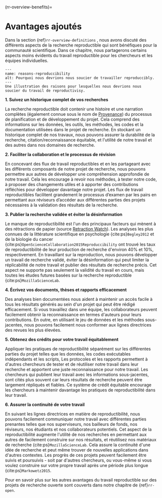 (rr-overview-benefits)=
# Avantages ajoutés

Dans la section {ref}`rr-overview-definitions` , nous avons discuté des différents aspects de la recherche reproductible qui sont bénéfiques pour la communauté scientifique. Dans ce chapitre, nous partagerons certains aspects moins évidents du travail reproductible pour les chercheurs et les équipes individuelles.


```{figure} ../../figures/reasons-reproducibility.*
---
name: reasons-reproduccibility
alt: Pourquoi nous devrions nous soucier de travailler reproduccibly.
---
Une illustration des raisons pour lesquelles nous devrions nous soucier du travail de reproductivisy.
```

**1. Suivez un historique complet de vos recherches**

La recherche reproductible doit contenir une histoire et une narration complètes (également connue sous le nom de [Provenance](https://en.wikipedia.org/wiki/Provenance)) du processus de planification et de développement du projet. Cela comprend des informations sur les données, les outils, les méthodes, les codes et la documentation utilisées dans le projet de recherche. En stockant un historique complet de nos travaux, nous pouvons assurer la durabilité de la recherche, citation/reconnaissance équitable, et l'utilité de notre travail et des autres dans nos domaines de recherche.

**2. Faciliter la collaboration et le processus de révision**

En concevant des flux de travail reproductibles et en les partageant avec les différents composants de notre projet de recherche, nous pouvons permettre aux autres de développer une compréhension approfondie de notre travail. Cela les encourage à revoir nos méthodes, à tester notre code, à proposer des changements utiles et à apporter des contributions réfléchies pour développer davantage notre projet. Les flux de travail reproductibles facilitent grandement le processus d’examen par les pairs en permettant aux réviseurs d’accéder aux différentes parties des projets nécessaires à la validation des résultats de la recherche.

**3. Publier la recherche validée et éviter la désinformation**

Le manque de reproductibilité est l'un des principaux facteurs qui mènent à des rétractions de papier (source [Retraction Watch](https://retractionwatch.com/)). Les analyses les plus connues de la littérature scientifique en psychologie {cite:ps}`Begley2012` et de la biologie du cancer {cite:ps}`OpenScienceCollaboration2015Reproduccibility` ont trouvé les taux de reproductibilité de leur production de recherche d'environ 40% et 10%, respectivement. En travaillant sur la reproduction, nous pouvons développer un travail de recherche validé, éviter la désinformation qui peut limiter la réplicabilité de notre travail et publier des résultats de recherche précis. Cet aspect ne supporte pas seulement la validité du travail en cours, mais toutes les études futures basées sur la recherche reproductible {cite:ps}`MozillaScienceLab`.

**4. Écrivez vos documents, thèses et rapports efficacement**

Des analyses bien documentées nous aident à maintenir un accès facile à tous les résultats générés au sein d'un projet qui peut être rédigé efficacement. Si vous travaillez dans une équipe, les collaborateurs peuvent facilement obtenir la reconnaissance en termes d'auteurs pour leurs contributions. En outre, en utilisant le jeu de données et les méthodes sous-jacentes, nous pouvons facilement nous conformer aux lignes directrices des revues les plus élevées.

**5. Obtenez des crédits pour votre travail équitablement**

Appliquer les pratiques de reproductibilité séparément sur les différentes parties du projet telles que les données, les codes exécutables indépendants et les scripts, Les protocoles et les rapports permettent à d'autres chercheurs de tester et de réutiliser notre travail dans leur recherche et apportent une juste reconnaissance pour notre travail. Les chercheurs qui publient leur travail avec les informations sous-jacentes, sont cités plus souvent car leurs résultats de recherche peuvent être largement répliqués et fiables. Ce système de crédit équitable encourage les chercheurs à maintenir davantage les pratiques de reproductibilité dans leur travail.

**6. Assurer la continuité de votre travail**

En suivant les lignes directrices en matière de reproductibilité, nous pouvons facilement communiquer notre travail avec différentes parties prenantes telles que nos superviseurs, nos bailleurs de fonds, nos réviseurs, nos étudiants et nos collaborateurs potentiels. Cet aspect de la reproductibilité augmente l'utilité de nos recherches en permettant aux autres de facilement construire sur nos résultats, et réutilisez nos matériaux de recherche {cite:ps}`MozillaScienceLab`. Cela assure la continuité d'une idée de recherche et peut même trouver de nouvelles applications dans d'autres contextes. Les progrès de ces projets peuvent facilement être suivis et poursuivis - soit par d'autres chercheurs, ou vous-même si vous voulez construire sur votre propre travail après une période plus longue {cite:ps}`Markowetz2015`.

Pour en savoir plus sur les autres avantages du travail reproductible sur des projets de recherche ouverte sont couverts dans notre chapitre de {ref}`rr-open`.
